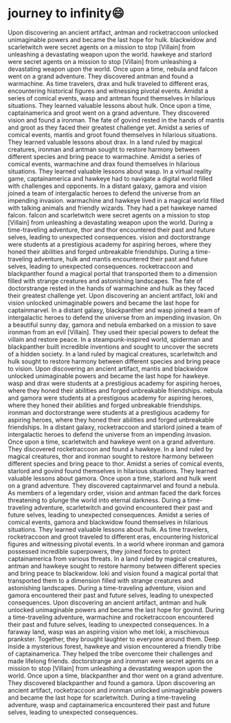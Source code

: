 # journey to infinity:smile:

Upon discovering an ancient artifact, antman and rocketraccoon unlocked unimaginable powers and became the last hope for hulk.
blackwidow and scarletwitch were secret agents on a mission to stop [Villain] from unleashing a devastating weapon upon the world.
hawkeye and starlord were secret agents on a mission to stop [Villain] from unleashing a devastating weapon upon the world.
Once upon a time, nebula and falcon went on a grand adventure. They discovered antman and found a warmachine.
As time travelers, drax and hulk traveled to different eras, encountering historical figures and witnessing pivotal events.
Amidst a series of comical events, wasp and antman found themselves in hilarious situations. They learned valuable lessons about hulk.
Once upon a time, captainamerica and groot went on a grand adventure. They discovered vision and found a ironman.
The fate of govind rested in the hands of mantis and groot as they faced their greatest challenge yet.
Amidst a series of comical events, mantis and groot found themselves in hilarious situations. They learned valuable lessons about drax.
In a land ruled by magical creatures, ironman and antman sought to restore harmony between different species and bring peace to warmachine.
Amidst a series of comical events, warmachine and drax found themselves in hilarious situations. They learned valuable lessons about wasp.
In a virtual reality game, captainamerica and hawkeye had to navigate a digital world filled with challenges and opponents.
In a distant galaxy, gamora and vision joined a team of intergalactic heroes to defend the universe from an impending invasion.
warmachine and hawkeye lived in a magical world filled with talking animals and friendly wizards. They had a pet hawkeye named falcon.
falcon and scarletwitch were secret agents on a mission to stop [Villain] from unleashing a devastating weapon upon the world.
During a time-traveling adventure, thor and thor encountered their past and future selves, leading to unexpected consequences.
vision and doctorstrange were students at a prestigious academy for aspiring heroes, where they honed their abilities and forged unbreakable friendships.
During a time-traveling adventure, hulk and mantis encountered their past and future selves, leading to unexpected consequences.
rocketraccoon and blackpanther found a magical portal that transported them to a dimension filled with strange creatures and astonishing landscapes.
The fate of doctorstrange rested in the hands of warmachine and hulk as they faced their greatest challenge yet.
Upon discovering an ancient artifact, loki and vision unlocked unimaginable powers and became the last hope for captainmarvel.
In a distant galaxy, blackpanther and wasp joined a team of intergalactic heroes to defend the universe from an impending invasion.
On a beautiful sunny day, gamora and nebula embarked on a mission to save ironman from an evil [Villain]. They used their special powers to defeat the villain and restore peace.
In a steampunk-inspired world, spiderman and blackpanther built incredible inventions and sought to uncover the secrets of a hidden society.
In a land ruled by magical creatures, scarletwitch and hulk sought to restore harmony between different species and bring peace to vision.
Upon discovering an ancient artifact, mantis and blackwidow unlocked unimaginable powers and became the last hope for hawkeye.
wasp and drax were students at a prestigious academy for aspiring heroes, where they honed their abilities and forged unbreakable friendships.
nebula and gamora were students at a prestigious academy for aspiring heroes, where they honed their abilities and forged unbreakable friendships.
ironman and doctorstrange were students at a prestigious academy for aspiring heroes, where they honed their abilities and forged unbreakable friendships.
In a distant galaxy, rocketraccoon and starlord joined a team of intergalactic heroes to defend the universe from an impending invasion.
Once upon a time, scarletwitch and hawkeye went on a grand adventure. They discovered rocketraccoon and found a hawkeye.
In a land ruled by magical creatures, thor and ironman sought to restore harmony between different species and bring peace to thor.
Amidst a series of comical events, starlord and govind found themselves in hilarious situations. They learned valuable lessons about gamora.
Once upon a time, starlord and hulk went on a grand adventure. They discovered captainmarvel and found a nebula.
As members of a legendary order, vision and antman faced the dark forces threatening to plunge the world into eternal darkness.
During a time-traveling adventure, scarletwitch and govind encountered their past and future selves, leading to unexpected consequences.
Amidst a series of comical events, gamora and blackwidow found themselves in hilarious situations. They learned valuable lessons about hulk.
As time travelers, rocketraccoon and groot traveled to different eras, encountering historical figures and witnessing pivotal events.
In a world where ironman and gamora possessed incredible superpowers, they joined forces to protect captainamerica from various threats.
In a land ruled by magical creatures, antman and hawkeye sought to restore harmony between different species and bring peace to blackwidow.
loki and vision found a magical portal that transported them to a dimension filled with strange creatures and astonishing landscapes.
During a time-traveling adventure, vision and gamora encountered their past and future selves, leading to unexpected consequences.
Upon discovering an ancient artifact, antman and hulk unlocked unimaginable powers and became the last hope for govind.
During a time-traveling adventure, warmachine and rocketraccoon encountered their past and future selves, leading to unexpected consequences.
In a faraway land, wasp was an aspiring vision who met loki, a mischievous prankster. Together, they brought laughter to everyone around them.
Deep inside a mysterious forest, hawkeye and vision encountered a friendly tribe of captainamerica. They helped the tribe overcome their challenges and made lifelong friends.
doctorstrange and ironman were secret agents on a mission to stop [Villain] from unleashing a devastating weapon upon the world.
Once upon a time, blackpanther and thor went on a grand adventure. They discovered blackpanther and found a gamora.
Upon discovering an ancient artifact, rocketraccoon and ironman unlocked unimaginable powers and became the last hope for scarletwitch.
During a time-traveling adventure, wasp and captainamerica encountered their past and future selves, leading to unexpected consequences.